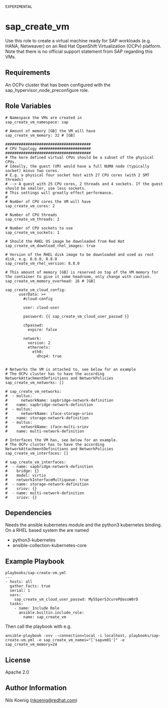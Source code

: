 `EXPERIMENTAL`

# sap_create_vm

Use this role to create a virtual machine ready for SAP workloads (e.g. HANA, Netweaver) on an Red Hat OpenShift Virtualization (OCPv) platform. Note that there is no official support statement from SAP regarding this VMs.

## Requirements

An OCPv cluster that has been configured with the sap_hypervisor_node_preconfigure role.

## Role Variables
```
# Namespace the VMs are created in
sap_create_vm_namespace: sap

# Amount of memory [GB] the VM will have
sap_create_vm_memory: 32 # [GB]

######################################
# CPU Topology #######################
######################################
# The here defined virtual CPUs should be a subset of the physical CPUs.
# Ideally, the guest (VM) would have a full NUMA node (typically socket) minus two cores.
# E.g. a physical four socket host with 27 CPU cores (with 2 SMT threads)
# --> A guest with 25 CPU cores, 2 threads and 4 sockets. If the guest should be smaller, use less sockets.
# This settings will greatly effect performance.
#
# Number of CPU cores the VM will have
sap_create_vm_cores: 2

# Number of CPU threads
sap_create_vm_threads: 2

# Number of CPU sockets to use
sap_create_vm_sockets: 1

# Should the RHEL OS image be downloaded from Red Hat
sap_create_vm_download_rhel_images: true

# Version of the RHEL disk image to be downloaded and used as root disk, e.g. 8.6.0, 8.8.0
sap_create_vm_rhel_version: 8.8.0

# This amount of memory [GB] is reserved on top of the VM memory for the container to give it some headroom, only change with caution.
sap_create_vm_memory_overhead: 16 # [GB]

sap_create_vm_cloud_config:
      userData: >+
        #cloud-config

        user: cloud-user

        password: {{ sap_create_vm_cloud_user_passwd }}

        chpasswd:
          expire: false

        network:
          version: 2
          ethernets:
            eth0:
              dhcp4: true


# Networks the VM is attached to, see below for an example
# The OCPv cluster has to have the according NetworkAttachmentDefinitions and NetworkPolicies
sap_create_vm_networks: []

# sap_create_vm_networks:
#  - multus:
#      networkName: sapbridge-network-definition
#    name: sapbridge-network-definition
#  - multus:
#      networkName: iface-storage-sriov
#    name: storage-network-definition
#  - multus:
#      networkName: iface-multi-sriov
#    name: multi-network-definition

# Interfaces the VM has, see below for an example.
# The OCPv cluster has to have the according NetworkAttachmentDefinitions and NetworkPolicies
sap_create_vm_interfaces: []

# sap_create_vm_interfaces:
#  - name: sapbridge-network-definition
#    bridge: {}
#    model: virtio
#    networkInterfaceMultiqueue: true
#  - name: storage-network-definition
#    sriov: {}
#  - name: multi-network-definition
#    sriov: {}
```

## Dependencies

Needs the ansible kubernetes module and the python3 kubernetes binding. On a RHEL based system the are named
* python3-kubernetes
* ansible-collection-kubernetes-core

## Example Playbook
```
playbooks/sap-create-vm.yml
---
- hosts: all
  gather_facts: true
  serial: 1
  vars:
    sap_create_vm_cloud_user_passwd: MyS5perS3cureP@assW0rD
  tasks:
    - name: Include Role
      ansible.builtin.include_role:
        name: sap_create_vm
```

Then call the playbook with e.g.
```
ansible-playbook -vvv --connection=local -i localhost, playbooks/sap-create-vm.yml -e sap_create_vm_names="['sapvm01']" -e sap_create_vm_memory=24
```

## License
Apache 2.0

## Author Information
Nils Koenig (nkoenig@redhat.com)
